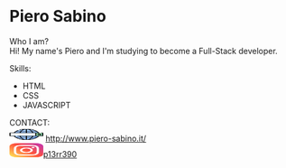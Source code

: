 <img>
<h1 text-align="center" font-size="60px">Piero Sabino</h1>

Who I am?<br/>
Hi! My name's Piero and I'm studying to become a Full-Stack developer.

Skills:
- HTML
- CSS 
- JAVASCRIPT



CONTACT:<br/>
<img src="/img/web-search-engine.svg" width="60px" height="25px">  http://www.piero-sabino.it/<br/>
<img src="/img/instagram.svg" width="60px" height="25px"><a href="https://www.instagram.com/p13rr390/">p13rr390</a>   <br/>
